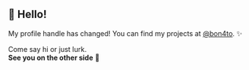 ## 🚀 Hello!

My profile handle has changed! 
You can find my projects at [@bon4to](https://github.com/bon4to). ✨

Come say hi or just lurk.  
**See you on the other side** 🖖
